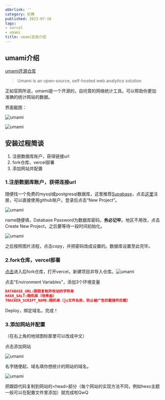 ```yaml
---
abbrlink: ''
category: 折腾
published: 2023-07-18
tags:
- vercel
- umami
title: umami安装介绍
---
```

## umami介绍

[umami开源仓库](https://github.com/umami-software/umami)

> Umami is an open-source, self-hosted web analytics solution

正如官网所说，umami是一个开源的，自托管的网络统计工具。可以帮助你更加准确的统计网站的数据。

界面截图：

![umami](https://cdn.histcat.top/rawimg/umami.1.261l6ql8a7eo.png)

![umami](https://cdn.histcat.top/rawimg/umami.2.75qyvtpce800.png)

## 安装过程简谈

1. 注册数据库账户，获得链接url
2. fork仓库，vercel部署
3. 添加网站并配置

### 1.注册数据库账户，获得连接url

随便找一个免费的mysql或postgresql数据库，这里推荐[Supabase](https://supabase.com/)，点击[这里](https://supabase.com/dashboard/sign-up)注册，可以直接使用github账户。登录后点击“New Project”。

![umami](https://cdn.histcat.top/rawimg/umami.3.3yq9fupg6e60.webp)

name随便填，Database Password为数据库密码，**务必记牢**。地区不用改，点击Create New Project，之后要等待一段时间初始化。

![umami](https://cdn.histcat.top/rawimg/umami.4.62dvi2g2kfs0.webp)

之后按照图片流程，点击copy，并把密码改成设置的。数据库设置至此完毕。

### 2.fork仓库，vercel部署

[点击](https://github.com/umami-software/umami)进入后fork仓库，打开vercel，新建项目并导入仓库。![umami](https://cdn.histcat.top/rawimg/umami.5.2id62uvtxnq0.webp)

点击"Environment Variables"，添加3个环境变量

```json
DATABASE_URL:刚刚复制并改动的字符串
HASH_SALT:随机串（哈希盐）
TRACKER_SCRIPT_NAME:随机串（js文件名称，防止被广告拦截插件拦截）
```

Deploy，绑定域名，完成！

### 3.添加网站并配置

（在右上角的地球图标那里可以改成中文）

点击添加网站

![umami](https://cdn.histcat.top/rawimg/umami.6.4ro0erq2rde0.webp)

名字随便起，域名填你想统计的网站的域名。

![umami](https://cdn.histcat.top/rawimg/umami.7.4zfugjhg7m40.webp)

把跟踪代码复制到网站的\<head\>部分（每个网站的实现方法不同，例如hexo主题一般可以在配置文件里添加）就完成啦QwQ
